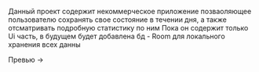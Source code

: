 Данный проект содержит некоммерческое приложение позваоляющее пользователю сохранять свое состояние в течении дня, а также отсматривать подробную статистику по ним
Пока он содержит только Ui часть, в будущем будет добавлена бд - Room для локального хранения всех данны

Превью ->
